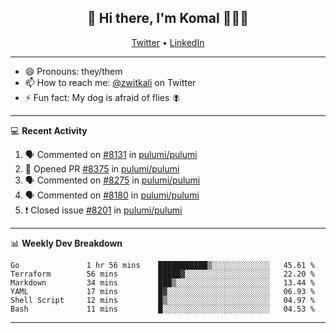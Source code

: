<h2 align="center"> 👋 Hi there, I'm Komal 🧑🏾‍💻 </h2>
<p align="center">
    <a href="https://twitter.com/zwitkali">Twitter</a> •
    <a href="https://www.linkedin.com/in/komal-ali/">LinkedIn</a>
</p>

--------

- 😄 Pronouns: they/them
- 📫 How to reach me: [@zwitkali](https://twitter.com/zwitkali) on Twitter
- ⚡ Fun fact: My dog is afraid of flies 🪰

--------
💻 **Recent Activity**

<!--START_SECTION:activity-->
1. 🗣 Commented on [#8131](https://github.com/pulumi/pulumi/issues/8131) in [pulumi/pulumi](https://github.com/pulumi/pulumi)
2. 💪 Opened PR [#8375](https://github.com/pulumi/pulumi/pull/8375) in [pulumi/pulumi](https://github.com/pulumi/pulumi)
3. 🗣 Commented on [#8275](https://github.com/pulumi/pulumi/issues/8275) in [pulumi/pulumi](https://github.com/pulumi/pulumi)
4. 🗣 Commented on [#8180](https://github.com/pulumi/pulumi/issues/8180) in [pulumi/pulumi](https://github.com/pulumi/pulumi)
5. ❗️ Closed issue [#8201](https://github.com/pulumi/pulumi/issues/8201) in [pulumi/pulumi](https://github.com/pulumi/pulumi)
<!--END_SECTION:activity-->

--------

📊 **Weekly Dev Breakdown**
<!--START_SECTION:waka-->

```text
Go               1 hr 56 mins    ███████████▒░░░░░░░░░░░░░   45.61 %
Terraform        56 mins         █████▓░░░░░░░░░░░░░░░░░░░   22.20 %
Markdown         34 mins         ███▒░░░░░░░░░░░░░░░░░░░░░   13.44 %
YAML             17 mins         █▓░░░░░░░░░░░░░░░░░░░░░░░   06.93 %
Shell Script     12 mins         █▒░░░░░░░░░░░░░░░░░░░░░░░   04.97 %
Bash             11 mins         █░░░░░░░░░░░░░░░░░░░░░░░░   04.53 %
```

<!--END_SECTION:waka-->

--------
